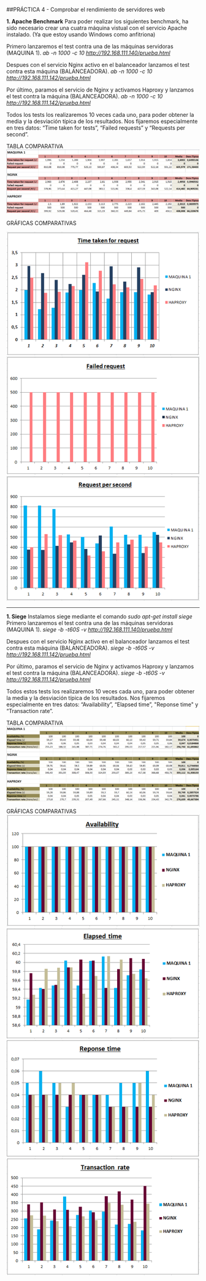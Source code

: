﻿##PRÁCTICA 4 - Comprobar el rendimiento de servidores web


**1. Apache Benchmark**
Para poder realizar los siguientes benchmark, ha sido necesario crear una cuatra máquina vistual con el servicio Apache instalado.
(Ya que estoy usando Windows como anfitriona)

Primero lanzaremos el test contra una de las máquinas servidoras (MAQUINA 1).
*ab -n 1000 -c 10 http://192.168.111.140/prueba.html*

Despues con el servicio Nginx activo en el balanceador lanzamos el test contra esta máquina (BALANCEADORA).
*ab -n 1000 -c 10 http://192.168.111.142/prueba.html*

Por último, paramos el servicio de Nginx y activamos Haproxy y lanzamos el test contra la máquina (BALANCEADORA).
*ab -n 1000 -c 10 http://192.168.111.142/prueba.html*


Todos los tests los realizaremos 10 veces cada uno, para poder obtener la media y la desviación típica de los resultados.
Nos fijaremos especialmente en tres datos: “Time taken for tests”, “Failed requests” y “Requests per second”.

TABLA COMPARATIVA
![img](https://github.com/MariaMma6/SWAP/blob/master/imagenes/imgP4/TABLA_APACHE.PNG  "Tabla comparativa apache")

GRÁFICAS COMPARATIVAS

![img](https://github.com/MariaMma6/SWAP/blob/master/imagenes/imgP4/APACHE_1.PNG  "Apache_1")
![img](https://github.com/MariaMma6/SWAP/blob/master/imagenes/imgP4/APACHE_2.PNG  "Apache_2")
![img](https://github.com/MariaMma6/SWAP/blob/master/imagenes/imgP4/APACHE_3.PNG  "Apache_3")

----------------------------------------------------------------------------------------------

**1. Siege**
Instalamos siege mediante el comando *sudo apt-get install siege*
Primero lanzaremos el test contra una de las máquinas servidoras (MAQUINA 1).
*siege -b -t60S -v http://192.168.111.140/prueba.html*

Despues con el servicio Nginx activo en el balanceador lanzamos el test contra esta máquina (BALANCEADORA).
*siege -b -t60S -v http://192.168.111.142/prueba.html*

Por último, paramos el servicio de Nginx y activamos Haproxy y lanzamos el test contra la máquina (BALANCEADORA).
*siege -b -t60S -v http://192.168.111.142/prueba.html*


Todos estos tests los realizaremos 10 veces cada uno, para poder obtener la media y la desviación típica de los resultados.
Nos fijaremos especialmente en tres datos: “Availability”, “Elapsed time”, "Reponse time" y “Transaction rate”.

TABLA COMPARATIVA
![img](https://github.com/MariaMma6/SWAP/blob/master/imagenes/imgP4/TABLA_SIEGE.PNG  "Tabla comparativa siege")

GRÁFICAS COMPARATIVAS
![img](https://github.com/MariaMma6/SWAP/blob/master/imagenes/imgP4/SIEGE_1.PNG  "Apache_3")
![img](https://github.com/MariaMma6/SWAP/blob/master/imagenes/imgP4/SIEGE_2.PNG  "Apache_3")
![img](https://github.com/MariaMma6/SWAP/blob/master/imagenes/imgP4/SIEGE_3.PNG  "Apache_3")
![img](https://github.com/MariaMma6/SWAP/blob/master/imagenes/imgP4/SIEGE_4.PNG  "Apache_3")

